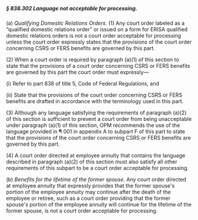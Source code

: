 ##### § 838.302 Language not acceptable for processing. #####

(a) *Qualifying Domestic Relations Orders.* (1) Any court order labeled as a “qualified domestic relations order” or issued on a form for ERISA qualified domestic relations orders is not a court order acceptable for processing unless the court order expressly states that the provisions of the court order concerning CSRS or FERS benefits are governed by this part.

(2) When a court order is required by paragraph (a)(1) of this section to state that the provisions of a court order concerning CSRS or FERS benefits are governed by this part the court order must expressly—

(i) Refer to part 838 of title 5, Code of Federal Regulations, and

(ii) State that the provisions of the court order concerning CSRS or FERS benefits are drafted in accordance with the terminology used in this part.

(3) Although any language satisfying the requirements of paragraph (a)(2) of this section is sufficient to prevent a court order from being unacceptable under paragraph (a)(1) of this section, OPM recommends the use of the language provided in ¶ 001 in appendix A to subpart F of this part to state that the provisions of the court order concerning CSRS or FERS benefits are governed by this part.

(4) A court order directed at employee annuity that contains the language described in paragraph (a)(2) of this section must also satisfy all other requirements of this subpart to be a court order acceptable for processing.

(b) *Benefits for the lifetime of the former spouse.* Any court order directed at employee annuity that expressly provides that the former spouse's portion of the employee annuity may continue after the death of the employee or retiree, such as a court order providing that the former spouse's portion of the employee annuity will continue for the lifetime of the former spouse, is not a court order acceptable for processing.